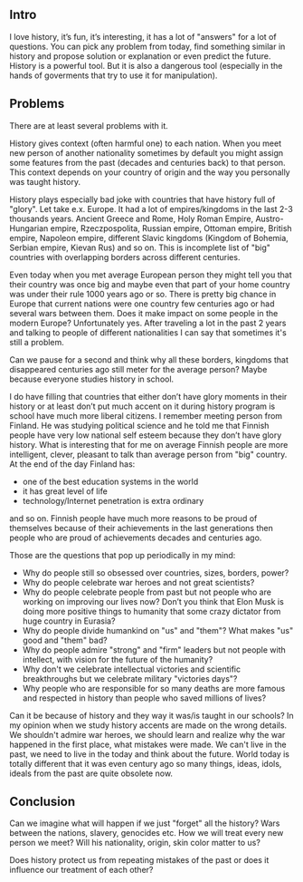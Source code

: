 <!--
name: Is history harmful?
description: is history harmful and teaching it causes some serious problems in the long run
author: Anton Podviaznikov
author_email: anton@hashobject.com
author_url: http://twitter.com/podviaznikov
author_github: podviaznikov
author_twitter: podviaznikov
author_avatar: /images/anton-avatar.png
location: Ohrid, Macedonia
date_created: 2014-05-11
date_modified: 2014-05-11
date_published: 2014-05-11
headline:
in_language: en
keywords: history, education, rant
discussion_url: https://github.com/hashobject/blog.hashobject.com/issues/16
canonical_url: http://blog.hashobject.com/is-history-harmful
-->

## Intro


I love history, it’s fun, it’s interesting, it has a lot of "answers" for a lot of questions. You can pick any problem from today, find something similar in history and propose solution or explanation or even predict the future.
History is a powerful tool. But it is also a dangerous tool (especially in the hands of goverments that try to use it for manipulation).


## Problems

There are at least several problems with it.

History gives context (often harmful one) to each nation.  When you meet new person of another nationality sometimes by default you might assign some features from the past (decades and centuries back) to that person.
This context depends on your country of origin and the way you personally was taught history.

History plays especially bad joke with countries that have history full of "glory". Let take e.x. Europe. It had a lot of empires/kingdoms in the last 2-3 thousands years. Ancient Greece and Rome, Holy Roman Empire, Austro-Hungarian empire, Rzeczpospolita, Russian empire, Ottoman empire, British empire, Napoleon empire, different Slavic kingdoms (Kingdom of Bohemia, Serbian empire, Kievan Rus) and so on. This is incomplete list of "big" countries with overlapping borders across different centuries.

Even today when you met average European person they might tell you that their country was once big and maybe even that part of your home country was under their rule 1000 years ago or so.
There is pretty big chance in Europe that current nations were one country few centuries ago or had several wars between them. Does it make impact on some people in the modern Europe? Unfortunately yes. After traveling a lot in the past 2 years and talking to people of different nationalities I can say that sometimes it's still a problem.


Can we pause for a second and think why all these borders, kingdoms that disappeared centuries ago still meter for the average  person? Maybe because everyone studies history in school.


I do have filling that countries that either don’t have glory moments in their history or at least don’t put much accent on it during history program is school have much more liberal citizens. I remember meeting person from Finland. He was studying political science and he told me that Finnish people have very low national self esteem because they don’t have glory history.
What is interesting that for me on average Finnish people are more intelligent, clever, pleasant to talk than average person from "big" country. At the end of the day Finland has:

  * one of the best education systems in the world
  * it has great level of life
  * technology/Internet penetration is extra ordinary

and so on. Finnish people have much more reasons to be proud of themselves because of their achievements in the last generations then people who are proud of achievements decades and centuries ago.


Those are the questions that pop up periodically in my mind:

  * Why do people still so obsessed over countries, sizes, borders, power?
  * Why do people celebrate war heroes and not great scientists?
  * Why do people celebrate people from past but not people who are working on improving our lives now? Don’t you think that Elon Musk is doing more positive things to humanity that some crazy dictator from huge country in Eurasia?
  * Why do people divide humankind on "us" and "them"? What makes "us" good and "them" bad?
  * Why do people admire "strong" and "firm" leaders but not people with intellect, with vision for the future of the humanity?
  * Why don't we celebrate intellectual victories and scientific breakthroughs but we celebrate military "victories days"?
  * Why people who are responsible for so many deaths are more famous and respected in history than people who saved millions of lives?


Can it be because of history and they way it was/is taught in our schools?
In my opinion when we study history accents are made on the wrong details. We shouldn't admire war heroes, we should learn and realize why the war happened in the first place, what mistakes were made. We can't live in the past, we need to live in the
today and think about the future. World today is totally different that it was even century ago so
many things, ideas, idols, ideals from the past are quite obsolete now.



## Conclusion

Can we imagine what will happen if we just "forget" all the history? Wars between the nations, slavery, genocides etc.  How we will treat every new person we meet? Will his nationality, origin, skin color matter to us?

Does history protect us from repeating mistakes of the past or does it influence our treatment of each other?
